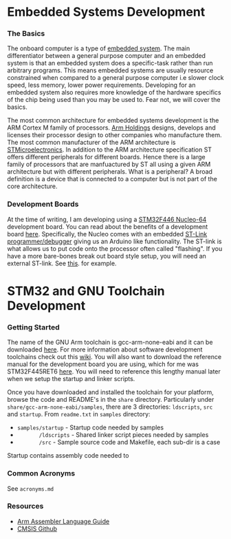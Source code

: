 # Embedded Systems Development
### The Basics
The onboard computer is a type of [embedded system](https://en.wikipedia.org/wiki/Embedded_system).
The main differentiator between a general purpose computer and an embedded system
is that an embedded system does a specific-task rather than run arbitrary
programs. This means embedded systems are usually resource constrained when
compared to a general purpose computer i.e slower clock speed, less memory,
lower power requirements. Developing for an embedded system also requires more
knowledge of the hardware specifics of the chip being used than you may be used
to. Fear not, we will cover the basics.

The most common architecture for embedded systems development is the ARM Cortex
M family of processors. [Arm Holdings](https://en.wikipedia.org/wiki/Arm_Holdings)
designs, develops and licenses their processor design to other companies who
manufacture them. The most common manufacturer of the ARM architecture is
[STMicroelectronics](https://en.wikipedia.org/wiki/STMicroelectronics). In addition
to the ARM architecture specification ST offers different peripherals for 
different boards. Hence there is a large family of processors that are manfuactured
by ST all using a given ARM architecture but with different peripherals. What is
a peripheral? A broad definition is a device that is connected to a computer
but is not part of the core architecture.

### Development Boards
At the time of writing, I am developing using a [STM32F446 Nucleo-64](https://www.digikey.ca/en/products/detail/stmicroelectronics/NUCLEO-F446RE/5347712?s=N4IgTCBcDaIHIFUDCAZAogeQLQDEAseAbAEpogC6AvkA) development
board. You can read about the benefits of a development board [here](https://en.wikipedia.org/wiki/Microprocessor_development_board).
Specifically, the Nucleo comes with an embedded [ST-Link programmer/debugger](https://www.st.com/en/development-tools/st-link-v2.html)
giving us an Arduino like functionality. The ST-link is what allows us to put
code onto the processor often called "flashing". If you have a more bare-bones
break out board style setup, you will need an external ST-link. See [this](https://www.amazon.ca/STM32-Blue-Pill-Genuine-STM32F103C8T6/dp/B07S2VF1PZ/ref=sr_1_3?dchild=1&keywords=STM32&qid=1595686733&sr=8-3).
for example.


# STM32 and GNU Toolchain Development
### Getting Started
The name of the GNU Arm toolchain is gcc-arm-none-eabi and it can be downloaded
[here](https://developer.arm.com/tools-and-software/open-source-software/developer-tools/gnu-toolchain/gnu-rm/downloads).
For more information about software development toolchains check out this [wiki](https://en.wikipedia.org/wiki/Toolchain).
You will also want to download the reference manual for the development board
you are using, which for me was STM32F445RET6 [here](https://www.st.com/resource/en/reference_manual/dm00135183-stm32f446xx-advanced-arm-based-32-bit-mcus-stmicroelectronics.pdf).
You will need to reference this lengthy manual later when we setup the startup
and linker scripts.

Once you have downloaded and installed the toolchain for your platform, browse
the code and README's in the `share` directory. Particularly under
`share/gcc-arm-none-eabi/samples`, there are 3 directories: `ldscripts`, `src`
and `startup`. From `readme.txt` in `samples` directory:
- `samples/startup` - Startup code needed by samples
- `       /ldscripts` - Shared linker script pieces needed by samples
- `       /src` - Sample source code and Makefile, each sub-dir is a case

Startup contains assembly code needed to
### Common Acronyms
See `acronyms.md`
### Resources
- [Arm Assembler Language Guide](http://www.keil.com/support/man/docs/armasm/armasm_deb1353593789871.htm)
- [CMSIS Github](https://github.com/ARM-software/CMSIS_5)
